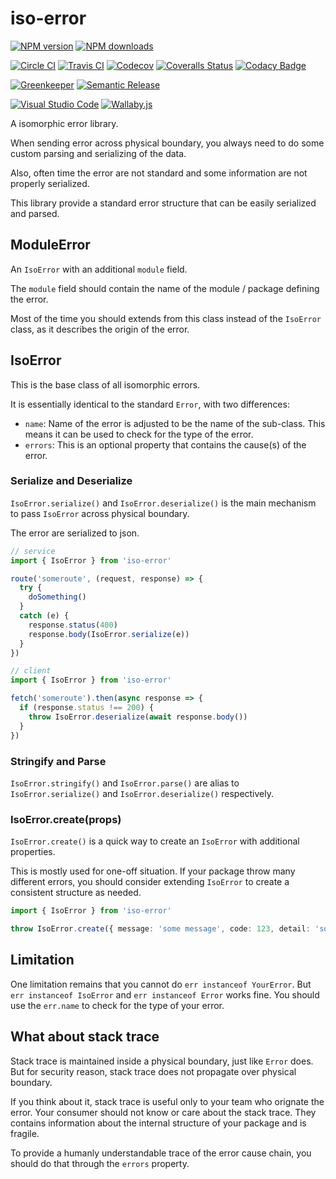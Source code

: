 # iso-error

[![NPM version][npm-image]][npm-url]
[![NPM downloads][downloads-image]][downloads-url]

[![Circle CI][circleci-image]][circleci-url]
[![Travis CI][travis-image]][travis-url]
[![Codecov][codecov-image]][codecov-url]
[![Coveralls Status][coveralls-image]][coveralls-url]
[![Codacy Badge][codacy-image]][codacy-url]

[![Greenkeeper][greenkeeper-image]][greenkeeper-url]
[![Semantic Release][semantic-release-image]][semantic-release-url]

[![Visual Studio Code][vscode-image]][vscode-url]
[![Wallaby.js][wallaby-image]][wallaby-url]

A isomorphic error library.

When sending error across physical boundary,
you always need to do some custom parsing and serializing of the data.

Also, often time the error are not standard and some information are not properly serialized.

This library provide a standard error structure that can be easily serialized and parsed.

## ModuleError

An `IsoError` with an additional `module` field.

The `module` field should contain the name of the module / package defining the error.

Most of the time you should extends from this class instead of the `IsoError` class,
as it describes the origin of the error.

## IsoError

This is the base class of all isomorphic errors.

It is essentially identical to the standard `Error`, with two differences:

- `name`: Name of the error is adjusted to be the name of the sub-class. This means it can be used to check for the type of the error.
- `errors`: This is an optional property that contains the cause(s) of the error.

### Serialize and Deserialize

`IsoError.serialize()` and `IsoError.deserialize()` is the main mechanism to pass `IsoError` across physical boundary.

The error are serialized to json.

```ts
// service
import { IsoError } from 'iso-error'

route('someroute', (request, response) => {
  try {
    doSomething()
  }
  catch (e) {
    response.status(400)
    response.body(IsoError.serialize(e))
  }
})

// client
import { IsoError } from 'iso-error'

fetch('someroute').then(async response => {
  if (response.status !== 200) {
    throw IsoError.deserialize(await response.body())
  }
})
```

### Stringify and Parse

`IsoError.stringify()` and `IsoError.parse()` are alias to `IsoError.serialize()` and `IsoError.deserialize()` respectively.

### IsoError.create(props)

`IsoError.create()` is a quick way to create an `IsoError` with additional properties.

This is mostly used for one-off situation.
If your package throw many different errors,
you should consider extending `IsoError` to create a consistent structure as needed.

```ts
import { IsoError } from 'iso-error'

throw IsoError.create({ message: 'some message', code: 123, detail: 'some more detail' })
```

## Limitation

One limitation remains that you cannot do `err instanceof YourError`.
But `err instanceof IsoError` and `err instanceof Error` works fine.
You should use the `err.name` to check for the type of your error.

## What about stack trace

Stack trace is maintained inside a physical boundary, just like `Error` does.
But for security reason, stack trace does not propagate over physical boundary.

If you think about it, stack trace is useful only to your team who orignate the error.
Your consumer should not know or care about the stack trace.
They contains information about the internal structure of your package and is fragile.

To provide a humanly understandable trace of the error cause chain,
you should do that through the `errors` property.

[circleci-image]: https://circleci.com/gh/unional/iso-error/tree/master.svg?style=shield
[circleci-url]: https://circleci.com/gh/unional/iso-error/tree/master
[codacy-image]: https://api.codacy.com/project/badge/Grade/569e678c65cf4481a172aaeb83b41aef
[codacy-url]: https://www.codacy.com/app/homawong/iso-error?utm_source=github.com&amp;utm_medium=referral&amp;utm_content=unional/iso-error&amp;utm_campaign=Badge_Grade
[codecov-image]: https://codecov.io/gh/unional/iso-error/branch/master/graph/badge.svg
[codecov-url]: https://codecov.io/gh/unional/iso-error
[coveralls-image]: https://coveralls.io/repos/github/unional/iso-error/badge.svg
[coveralls-url]: https://coveralls.io/github/unional/iso-error
[downloads-image]: https://img.shields.io/npm/dm/iso-error.svg?style=flat
[downloads-url]: https://npmjs.org/package/iso-error
[greenkeeper-image]: https://badges.greenkeeper.io/unional/iso-error.svg
[greenkeeper-url]: https://greenkeeper.io/
[npm-image]: https://img.shields.io/npm/v/iso-error.svg?style=flat
[npm-url]: https://npmjs.org/package/iso-error
[semantic-release-image]: https://img.shields.io/badge/%20%20%F0%9F%93%A6%F0%9F%9A%80-semantic--release-e10079.svg
[semantic-release-url]: https://github.com/semantic-release/semantic-release
[travis-image]: https://travis-ci.com/unional/iso-error.svg?branch=master
[travis-url]: https://travis-ci.com/unional/iso-error?branch=master
[vscode-image]: https://img.shields.io/badge/vscode-ready-green.svg
[vscode-url]: https://code.visualstudio.com/
[wallaby-image]: https://img.shields.io/badge/wallaby.js-configured-green.svg
[wallaby-url]: https://wallabyjs.com
